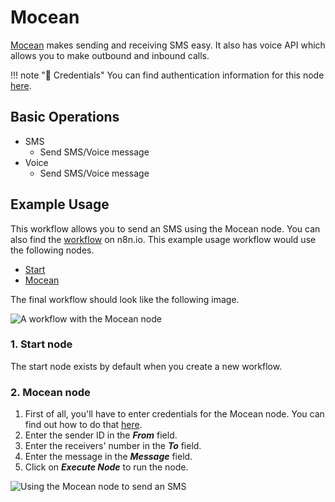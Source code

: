 # Mocean

[Mocean](https://www.moceanapi.com/) makes sending and receiving SMS easy. It also has voice API which allows you to make outbound and inbound calls.

!!! note "🔑 Credentials"
    You can find authentication information for this node [here](/workflow/integrations/credentials/mocean/).


## Basic Operations

* SMS
    * Send SMS/Voice message
* Voice
    * Send SMS/Voice message


## Example Usage

This workflow allows you to send an SMS using the Mocean node. You can also find the [workflow](https://n8n.io/workflows/667) on n8n.io. This example usage workflow would use the following nodes.
- [Start](/workflow/integrations/core-nodes/n8n-nodes-base.start/)
- [Mocean]()

The final workflow should look like the following image.

![A workflow with the Mocean node](/_images/integrations/nodes/mocean/workflow.png)

### 1. Start node

The start node exists by default when you create a new workflow.


### 2. Mocean node

1. First of all, you'll have to enter credentials for the Mocean node. You can find out how to do that [here](/workflow/integrations/credentials/mocean/).
2. Enter the sender ID in the ***From*** field.
3. Enter the receivers' number in the ***To*** field.
4. Enter the message in the ***Message*** field.
5. Click on ***Execute Node*** to run the node.

![Using the Mocean node to send an SMS](/_images/integrations/nodes/mocean/mocean_node.png)
